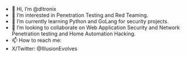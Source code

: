 - 👋 Hi, I’m @dltronix
- 👀 I’m interested in Penetration Testing and Red Teaming.
- 🌱 I’m currently learning Python and GoLang for security projects.
- 💞️ I’m looking to collaborate on Web Application Security and Network Penetration testing and Home Automation Hacking.
- 📫 How to reach me:
- X/Twitter: @IllusionEvolves

<!---
dltronix/dltronix is a ✨ special ✨ repository because its `README.md` (this file) appears on your GitHub profile.
You can click the Preview link to take a look at your changes.
--->
